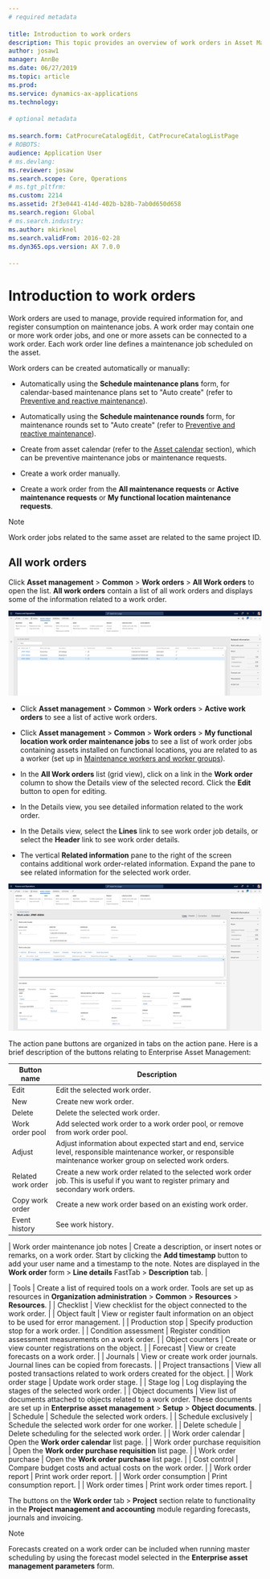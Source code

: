 ```yaml
---
# required metadata

title: Introduction to work orders
description: This topic provides an overview of work orders in Asset Management.
author: josaw1
manager: AnnBe
ms.date: 06/27/2019
ms.topic: article
ms.prod: 
ms.service: dynamics-ax-applications
ms.technology: 

# optional metadata

ms.search.form: CatProcureCatalogEdit, CatProcureCatalogListPage
# ROBOTS: 
audience: Application User
# ms.devlang: 
ms.reviewer: josaw
ms.search.scope: Core, Operations
# ms.tgt_pltfrm: 
ms.custom: 2214
ms.assetid: 2f3e0441-414d-402b-b28b-7ab0d650d658
ms.search.region: Global
# ms.search.industry: 
ms.author: mkirknel
ms.search.validFrom: 2016-02-28
ms.dyn365.ops.version: AX 7.0.0

---
```


# Introduction to work orders

Work orders are used to manage, provide required information for, and register consumption on maintenance jobs. A work order may contain one or more work order jobs, and one or more assets can be connected to a work order. Each work order line defines a maintenance job scheduled on the asset.

Work orders can be created automatically or manually:

- Automatically using the **Schedule maintenance plans** form, for calendar-based maintenance plans set to "Auto create" (refer to [Preventive and reactive maintenance](../preventive-and-reactive-maintenance/preventive-maintenance-overview.md)).  

- Automatically using the **Schedule maintenance rounds** form, for maintenance rounds set to "Auto create" (refer to [Preventive and reactive maintenance](../preventive-and-reactive-maintenance/preventive-maintenance-overview.md)).  

- Create from asset calendar (refer to the [Asset calendar](../preventive-and-reactive-maintenance/object-calendar.md) section), which can be preventive maintenance jobs or maintenance requests.  

- Create a work order manually.  

- Create a work order from the **All maintenance requests** or **Active maintenance requests** or **My functional location maintenance requests**.

>[!NOTE]
>Work order jobs related to the same asset are related to the same project ID.

## All work orders

Click **Asset management** > **Common** > **Work orders** > **All Work orders** to open the list. **All work orders** contain a list of all work orders and displays some of the information related to a work order.

![Figure 1](media/01-work-orders.png)

- Click **Asset management** > **Common** > **Work orders** > **Active work orders** to see a list of active work orders.

- Click **Asset management** > **Common** > **Work orders** > **My functional location work order maintenance jobs** to see a list of work order jobs containing assets installed on functional locations, you are related to as a worker (set up in [Maintenance workers and worker groups](../setup-for-objects/workers-and-worker-groups.md)).

- In the **All Work orders** list (grid view), click on a link in the **Work order** column to show the Details view of the selected record. Click the **Edit** button to open for editing.  

- In the Details view, you see detailed information related to the work order.  

- In the Details view, select the **Lines** link to see work order job details, or select the **Header** link to see work order details.  

- The vertical **Related information** pane to the right of the screen contains additional work order-related information. Expand the pane to see related information for the selected work order.  


![Figure 2](media/02-work-orders.png)


The action pane buttons are organized in tabs on the action pane. Here is a brief description of the buttons relating to Enterprise Asset Management:

| Button name                     | Description                                                                                                                                                                                                             |
|---------------------------------|-------------------------------------------------------------------------------------------------------------------------------------------------------------------------------------------------------------------------------------------------------------------------|
| Edit                            | Edit the selected work order.                                                                                                                                                                                                                                           |
| New                             | Create new work order.                                                                                                                                                                                                                                                  |
| Delete                          | Delete the selected work order.                                                                                                                                                                                                                                         |
| Work order pool                 | Add selected work order to a work order pool, or remove from work order pool.                                                                                                                                                                                           |
| Adjust                          | Adjust information about expected start and end, service level, responsible maintenance worker, or responsible maintenance worker group on selected work orders.                                                                                                                                     |
| Related work order              | Create a new work order related to the selected work order job. This is useful if you want to register primary and secondary work orders.                                                                                                                              |
| Copy work order                 | Create a new work order based on an existing work order.                                                                                                                                                                                                                |
| Event history                 | See work history.                                                                                                                                                                        |

| Work order maintenance job notes       | Create a description, or insert notes or remarks, on a work order. Start by clicking the **Add timestamp** button to add your user name and a timestamp to the note. Notes are displayed in the **Work order** form > **Line details** FastTab > **Description** tab. |

| Tools                           | Create a list of required tools on a work order. Tools are set up as resources in **Organization administration** > **Common** > **Resources** > **Resources**.                                                                                                      |
| Checklist                       | View checklist for the object connected to the work order.                                                                                                                                                                                                              |
| Object fault                    | View or register fault information on an object to be used for error management.                                                                                                                                                                                        |
| Production stop                 | Specify production stop for a work order.                                                                                                                                                                                                                               |
| Condition assessment            | Register condition assessment measurements on a work order.                                                                                                                                                                                                             |
| Object counters                 | Create or view counter registrations on the object.                                                                                                                                                                                                                     |
| Forecast                        | View or create forecasts on a work order.                                                                                                                                                                                                                               |
| Journals                        | View or create work order journals. Journal lines can be copied from forecasts.                                                                                                                                                                                         |
| Project transactions            | View all posted transactions related to work orders created for the object.                                                                                                                                                                                             |
| Work order stage                | Update work order stage.                                                                                                                                                                                                                                                |
| Stage log                       | Log displaying the stages of the selected work order.                                                                                                                                                                                                                   |
| Object documents                | View list of documents attached to objects related to a work order. These documents are set up in **Enterprise asset management** > **Setup** > **Object documents**.                                                                                                 |
| Schedule                        | Schedule the selected work orders.                                                                                                                                                                                                                                      |
| Schedule exclusively            | Schedule the selected work order for one worker.                                                                                                                                                                                                                        |
| Delete schedule                 | Delete scheduling for the selected work order.                                                                                                                                                                                                                          |
| Work order calendar             | Open the **Work order calendar** list page.                                                                                                                                                                                                                             |
| Work order purchase requisition | Open the **Work order purchase requisition** list page.                                                                                                                                                                                                                 |
| Work order purchase             | Open the **Work order purchase** list page.                                                                                                                                                                                                                             |
| Cost control                    | Compare budget costs and actual costs on the work order.                                                                                                                                                                                                                |
| Work order report               | Print work order report.                                                                                                                                                                                                                                                |
| Work order consumption          | Print consumption report.                                                                                                                                                                                                                                               |
| Work order times                | Print work order times report.                                                                                                                                                                                                                                          |

The buttons on the **Work order** tab > **Project** section relate to functionality in the **Project management and accounting** module regarding forecasts, journals and invoicing.

>[!NOTE]
>Forecasts created on a work order can be included when running master scheduling by using the forecast model selected in the **Enterprise asset management parameters** form.
